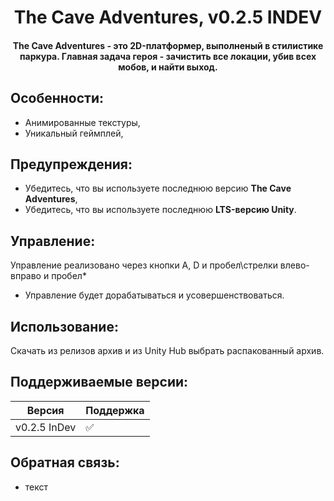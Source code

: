 <h1 align="center">The Cave Adventures, v0.2.5 INDEV</h1>
<h4 align="center">The Cave Adventures - это 2D-платформер, выполненый в стилистике паркура. Главная задача героя - зачистить все локации, убив всех мобов, и найти выход.</h4>

## Особенности:
- Анимированные текстуры,
- Уникальный геймплей,

## Предупреждения:
- Убедитесь, что вы используете последнюю версию **The Cave Adventures**,
- Убедитесь, что вы используете последнюю **LTS-версию Unity**.

## Управление:
Управление реализовано через кнопки A, D и пробел\стрелки влево-вправо и пробел*
* Управление будет дорабатываться и усовершенствоваться.

## Использование:
Скачать из релизов архив и из Unity Hub выбрать распакованный архив.

## Поддерживаемые версии:

| Версия       | Поддержка          |
| -------------| ------------------ |
| v0.2.5 InDev | :white_check_mark: |


## Обратная связь:
- текст
